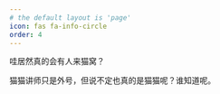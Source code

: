 ```yaml
---
# the default layout is 'page'
icon: fas fa-info-circle
order: 4
---
```


哇居然真的会有人来猫窝？

猫猫讲师只是外号，但说不定也真的是猫猫呢？谁知道呢。
